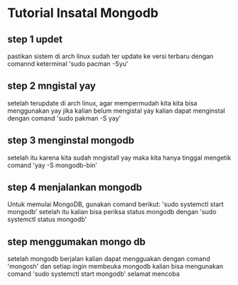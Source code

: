 # Tutorial Insatal Mongodb
## step 1 updet
pastikan sistem di arch linux sudah ter update ke versi terbaru dengan comannd keterminal
'sudo pacman -Syu'
## step 2 mngistal yay
setelah terupdate di arch linux, agar mempermudah kita kita bisa menggunakan yay jika kalian belum mengistal yay kalian dapat menginstal dengan comand
'sudo pakman -S yay'
## step 3 menginstal mongodb
setelah itu karena kita sudah mngistall yay maka kita hanya tinggal mengetik comand
'yay -S mongodb-bin'
## step 4 menjalankan mongodb
Untuk memulai MongoDB, gunakan comand berikut:
'sudo systemctl start mongodb'
setelah itu kalian bisa periksa status mongodb dengan
'sudo systemctl status mongodb'
## step  menggumakan mongo db
setelah mongodb berjalan kalian dapat mengguakan dengan comand 'mongosh' dan setiap ingin membeuka mongodb kalian bisa mengunakan comand 'sudo systemctl start mongodb'
selamat mencoba


